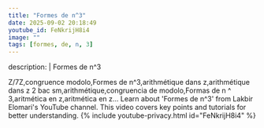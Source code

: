 ```yaml
---
title: "Formes de n^3"
date: 2025-09-02 20:18:49 
youtube_id: FeNkrijH8i4
image: ""
tags: [formes, de, n, 3]
---
```

description: |
  Formes de n^3
  
  
  Z/7Z,congruence modolo,Formes de n^3,arithmétique dans z,arithmétique dans z 2 bac sm,arithmétique,congruencia de modolo,Formas de n ^ 3,aritmética en z,aritmética en z...
  Learn about 'Formes de n^3' from Lakbir Elomari's YouTube channel. This video covers key points and tutorials for better understanding.
{% include youtube-privacy.html id="FeNkrijH8i4" %}
